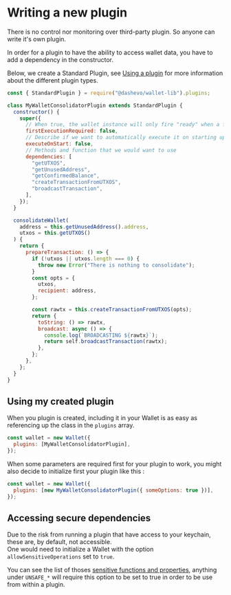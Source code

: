 # Writing a new plugin

There is no control nor monitoring over third-party plugin. So anyone can write it's own plugin.

In order for a plugin to have the ability to access wallet data, you have to add a dependency in the constructor.

Below, we create a Standard Plugin, see [Using a plugin](plugins/using-a-plugin.md) for more information about the different plugin types.

```js
const { StandardPlugin } = require("@dashevo/wallet-lib").plugins;

class MyWalletConsolidatorPlugin extends StandardPlugin {
  constructor() {
    super({
      // When true, the wallet instance will only fire "ready" when a first execution of the plugin has happen.
      firstExecutionRequired: false,
      // Describe if we want to automatically execute it on starting up an account.
      executeOnStart: false,
      // Methods and function that we would want to use
      dependencies: [
        "getUTXOS",
        "getUnusedAddress",
        "getConfirmedBalance",
        "createTransactionFromUTXOS",
        "broadcastTransaction",
      ],
    });
  }

  consolidateWallet(
    address = this.getUnusedAddress().address,
    utxos = this.getUTXOS()
  ) {
    return {
      prepareTransaction: () => {
        if (!utxos || utxos.length === 0) {
          throw new Error("There is nothing to consolidate");
        }
        const opts = {
          utxos,
          recipient: address,
        };

        const rawtx = this.createTransactionFromUTXOS(opts);
        return {
          toString: () => rawtx,
          broadcast: async () => {
            console.log(`BROADCASTING ${rawtx}`);
            return self.broadcastTransaction(rawtx);
          },
        };
      },
    };
  }
}
```

## Using my created plugin

When you plugin is created, including it in your Wallet is as easy as referencing up the class in the `plugins` array.

```js
const wallet = new Wallet({
  plugins: [MyWalletConsolidatorPlugin],
});
```

When some parameters are required first for your plugin to work, you might also decide to initialize first your plugin like this :

```js
const wallet = new Wallet({
  plugins: [new MyWalletConsolidatorPlugin({ someOptions: true })],
});
```

## Accessing secure dependencies

Due to the risk from running a plugin that have access to your keychain, these are, by default, not accessible.  
One would need to initialize a Wallet with the option `allowSensitiveOperations` set to `true`.

You can see the list of thoses [sensitive functions and properties](https://github.com/dashevo/wallet-lib/blob/master/src/CONSTANTS.js#L67), anything under `UNSAFE_*` will require this option to be set to true in order to be use from within a plugin.

